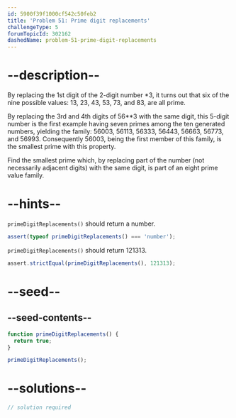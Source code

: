 ```yaml
---
id: 5900f39f1000cf542c50feb2
title: 'Problem 51: Prime digit replacements'
challengeType: 5
forumTopicId: 302162
dashedName: problem-51-prime-digit-replacements
---
```


# --description--

By replacing the 1st digit of the 2-digit number \*3, it turns out that six of the nine possible values: 13, 23, 43, 53, 73, and 83, are all prime.

By replacing the 3rd and 4th digits of 56\*\*3 with the same digit, this 5-digit number is the first example having seven primes among the ten generated numbers, yielding the family: 56003, 56113, 56333, 56443, 56663, 56773, and 56993. Consequently 56003, being the first member of this family, is the smallest prime with this property.

Find the smallest prime which, by replacing part of the number (not necessarily adjacent digits) with the same digit, is part of an eight prime value family.

# --hints--

`primeDigitReplacements()` should return a number.

```js
assert(typeof primeDigitReplacements() === 'number');
```

`primeDigitReplacements()` should return 121313.

```js
assert.strictEqual(primeDigitReplacements(), 121313);
```

# --seed--

## --seed-contents--

```js
function primeDigitReplacements() {
  return true;
}

primeDigitReplacements();
```

# --solutions--

```js
// solution required
```
